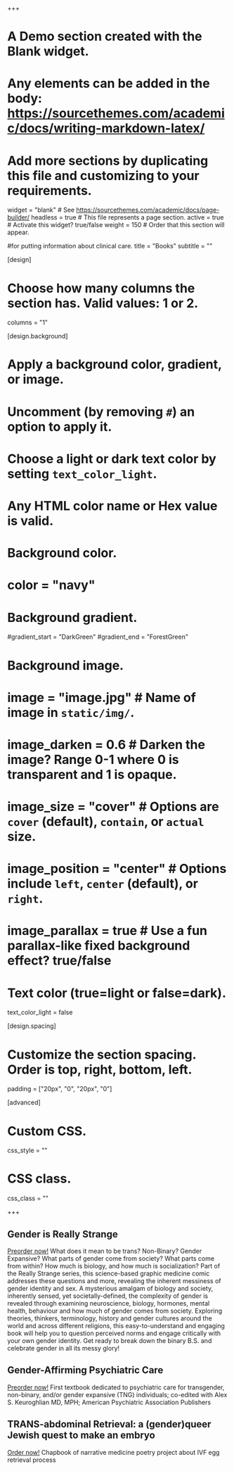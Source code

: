 +++
# A Demo section created with the Blank widget.
# Any elements can be added in the body: https://sourcethemes.com/academic/docs/writing-markdown-latex/
# Add more sections by duplicating this file and customizing to your requirements.

widget = "blank"  # See https://sourcethemes.com/academic/docs/page-builder/
headless = true  # This file represents a page section.
active = true  # Activate this widget? true/false
weight = 150  # Order that this section will appear.

#for putting information about clinical care. 
title = "Books"
subtitle = ""

[design]
  # Choose how many columns the section has. Valid values: 1 or 2.
  columns = "1"

[design.background]
  # Apply a background color, gradient, or image.
  #   Uncomment (by removing `#`) an option to apply it.
  #   Choose a light or dark text color by setting `text_color_light`.
  #   Any HTML color name or Hex value is valid.

  # Background color.
  # color = "navy"
  
  # Background gradient.
  #gradient_start = "DarkGreen"
  #gradient_end = "ForestGreen"
  
  # Background image.
  # image = "image.jpg"  # Name of image in `static/img/`.
  # image_darken = 0.6  # Darken the image? Range 0-1 where 0 is transparent and 1 is opaque.
  # image_size = "cover"  #  Options are `cover` (default), `contain`, or `actual` size.
  # image_position = "center"  # Options include `left`, `center` (default), or `right`.
  # image_parallax = true  # Use a fun parallax-like fixed background effect? true/false
  
  # Text color (true=light or false=dark).
  text_color_light = false

[design.spacing]
  # Customize the section spacing. Order is top, right, bottom, left.
  padding = ["20px", "0", "20px", "0"]

[advanced]
 # Custom CSS. 
 css_style = ""
 
 # CSS class.
 css_class = ""

+++


## Gender is Really Strange 
[Preorder now!](https://us.jkp.com/products/gender-is-really-strange?_pos=1&_psq=gender+is+really+str&_ss=e&_v=1.0)
What does it mean to be trans? Non-Binary? Gender Expansive? What parts of gender come from society? What parts come from within? How much is biology, and how much is socialization? Part of the Really Strange series, this science-based graphic medicine comic addresses these questions and more, revealing the inherent messiness of gender identity and sex. A mysterious amalgam of biology and society, inherently sensed, yet societally-defined, the complexity of gender is revealed through examining neuroscience, biology, hormones, mental health, behaviour and how much of gender comes from society. Exploring theories, thinkers, terminology, history and gender cultures around the world and across different religions, this easy-to-understand and engaging book will help you to question perceived norms and engage critically with your own gender identity. Get ready to break down the binary B.S. and celebrate gender in all its messy glory!

##

## Gender-Affirming Psychiatric Care
[Preorder now!](https://www.barnesandnoble.com/w/gender-affirming-psychiatric-care-teddy-g-goetz-md-ms/1143188824)
First textbook dedicated to psychiatric care for transgender, non-binary, and/or gender expansive (TNG) individuals; co-edited with Alex S. Keuroghlian MD, MPH; American Psychiatric Association Publishers

##

## TRANS-abdominal Retrieval: a (gender)queer Jewish quest to make an embryo
[Order now!](https://beyondtheveilpress.com/) 
Chapbook of narrative medicine poetry project about IVF egg retrieval process
